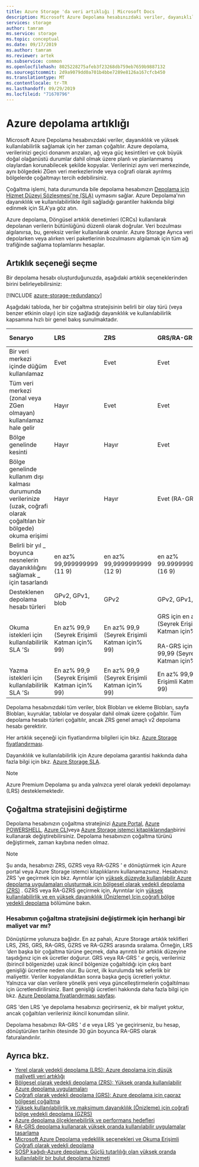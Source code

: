 ```yaml
---
title: Azure Storage 'da veri artıklığı | Microsoft Docs
description: Microsoft Azure Depolama hesabınızdaki veriler, dayanıklılık ve yüksek kullanılabilirlik için çoğaltılır. Artıklık seçenekleri yerel olarak yedekli depolama (LRS), bölgesel olarak yedekli depolama (ZRS), coğrafi olarak yedekli depolama (GRS), Okuma Erişimli Coğrafi olarak yedekli depolama (RA-GRS), coğrafi bölge yedekli depolama (GZRS) (Önizleme) ve Okuma Erişimli Coğrafi bölge-yedekli depolama (RA-GZRS) (Önizleme).
services: storage
author: tamram
ms.service: storage
ms.topic: conceptual
ms.date: 09/17/2019
ms.author: tamram
ms.reviewer: artek
ms.subservice: common
ms.openlocfilehash: 8025228275afeb3f23268db759eb7659b9887132
ms.sourcegitcommit: 2d9a9079dd0a701b4bbe7289e8126a167cfcb450
ms.translationtype: MT
ms.contentlocale: tr-TR
ms.lasthandoff: 09/29/2019
ms.locfileid: "71670796"
---
```

# <a name="azure-storage-redundancy"></a>Azure depolama artıklığı

Microsoft Azure Depolama hesabınızdaki veriler, dayanıklılık ve yüksek kullanılabilirlik sağlamak için her zaman çoğaltılır. Azure depolama, verilerinizi geçici donanım arızaları, ağ veya güç kesintileri ve çok büyük doğal olağanüstü durumlar dahil olmak üzere planlı ve planlanmamış olaylardan korunabilecek şekilde kopyalar. Verilerinizi aynı veri merkezinde, aynı bölgedeki ZGen veri merkezlerinde veya coğrafi olarak ayrılmış bölgelerde çoğaltmayı tercih edebilirsiniz.

Çoğaltma işlemi, hata durumunda bile depolama hesabınızın [Depolama için Hizmet Düzeyi Sözleşmesi'ne (SLA)](https://azure.microsoft.com/support/legal/sla/storage/) uymasını sağlar. Azure Depolama'nın dayanıklılık ve kullanılabilirlikle ilgili sağladığı garantiler hakkında bilgi edinmek için SLA'ya göz atın.

Azure depolama, Döngüsel artıklık denetimleri (CRCs) kullanılarak depolanan verilerin bütünlüğünü düzenli olarak doğrular. Veri bozulması algılanırsa, bu, gereksiz veriler kullanılarak onarılır. Azure Storage Ayrıca veri depolarken veya alırken veri paketlerinin bozulmasını algılamak için tüm ağ trafiğinde sağlama toplamlarını hesaplar.

## <a name="choosing-a-redundancy-option"></a>Artıklık seçeneği seçme

Bir depolama hesabı oluşturduğunuzda, aşağıdaki artıklık seçeneklerinden birini belirleyebilirsiniz:

[!INCLUDE [azure-storage-redundancy](../../../includes/azure-storage-redundancy.md)]

Aşağıdaki tabloda, her bir çoğaltma stratejisinin belirli bir olay türü (veya benzer etkinin olayı) için size sağladığı dayanıklılık ve kullanılabilirlik kapsamına hızlı bir genel bakış sunulmaktadır.

| Senaryo                                                                                                 | LRS                             | ZRS                              | GRS/RA-GRS                                  | GZRS/RA-GZRS (Önizleme)                              |
| :------------------------------------------------------------------------------------------------------- | :------------------------------ | :------------------------------- | :----------------------------------- | :----------------------------------- |
| Bir veri merkezi içinde düğüm kullanılamaz                                                                 | Evet                             | Evet                              | Evet                                  | Evet                                  |
| Tüm veri merkezi (zonal veya ZGen olmayan) kullanılamaz hale gelir                                           | Hayır                              | Evet                              | Evet                                  | Evet                                  |
| Bölge genelinde kesinti                                                                                     | Hayır                              | Hayır                               | Evet                                  | Evet                                  |
| Bölge genelinde kullanım dışı kalması durumunda verilerinize (uzak, coğrafi olarak çoğaltılan bir bölgede) okuma erişimi | Hayır                              | Hayır                               | Evet (RA-GRS ile)                                   | Evet (RA-GZRS ile)                                 |
| Belirli bir yıl \_ boyunca nesnelerin dayanıklılığını sağlamak \_ için tasarlandı                                          | en az% 99,999999999 (11 9) | en az% 99,9999999999 (12 9) | en az% 99.99999999999999 (16 9) | en az% 99.99999999999999 (16 9) |
| Desteklenen depolama hesabı türleri                                                                   | GPv2, GPv1, blob                | GPv2                             | GPv2, GPv1, blob                     | GPv2                     |
| Okuma istekleri için kullanılabilirlik SLA 'Sı | En az% 99,9 (Seyrek Erişimli Katman için% 99) | En az% 99,9 (Seyrek Erişimli Katman için% 99) | GRS için en az% 99,9 (Seyrek Erişimli Katman için% 99)<br /><br />RA-GRS için en az% 99,99 (Seyrek Erişimli Katman için% 99,9) | GZRS için en az% 99,9 (Seyrek Erişimli Katman için% 99)<br /><br />RA-GZRS için en az% 99,99 (Seyrek Erişimli Katman için% 99,9) |
| Yazma istekleri için kullanılabilirlik SLA 'Sı | En az% 99,9 (Seyrek Erişimli Katman için% 99) | En az% 99,9 (Seyrek Erişimli Katman için% 99) | En az% 99,9 (Seyrek Erişimli Katman için% 99) | En az% 99,9 (Seyrek Erişimli Katman için% 99) |

Depolama hesabınızdaki tüm veriler, blok Blobları ve ekleme Blobları, sayfa Blobları, kuyruklar, tablolar ve dosyalar dahil olmak üzere çoğaltılır. Tüm depolama hesabı türleri çoğaltılır, ancak ZRS genel amaçlı v2 depolama hesabı gerektirir.

Her artıklık seçeneği için fiyatlandırma bilgileri için bkz. [Azure Storage fiyatlandırması](https://azure.microsoft.com/pricing/details/storage/). 

Dayanıklılık ve kullanılabilirlik için Azure depolama garantisi hakkında daha fazla bilgi için bkz. [Azure Storage SLA](https://azure.microsoft.com/support/legal/sla/storage/).

> [!NOTE]
> Azure Premium Depolama şu anda yalnızca yerel olarak yedekli depolamayı (LRS) desteklemektedir.

## <a name="changing-replication-strategy"></a>Çoğaltma stratejisini değiştirme

Depolama hesabınızın çoğaltma stratejinizi [Azure Portal](https://portal.azure.com/), [Azure POWERSHELL](storage-powershell-guide-full.md), [Azure CLI](https://docs.microsoft.com/cli/azure/install-azure-cli?view=azure-cli-latest)veya [Azure Storage istemci kitaplıklarından](https://docs.microsoft.com/azure/index#pivot=sdkstools)birini kullanarak değiştirebilirsiniz. Depolama hesabınızın çoğaltma türünü değiştirmek, zaman kaybına neden olmaz.

> [!NOTE]
> Şu anda, hesabınızı ZRS, GZRS veya RA-GZRS ' e dönüştürmek için Azure portal veya Azure Storage istemci kitaplıklarını kullanamazsınız. Hesabınızı ZRS 'ye geçirmek için bkz. Ayrıntılar için [yüksek düzeyde kullanılabilir Azure depolama uygulamaları oluşturmak için bölgesel olarak yedekli depolama (ZRS)](storage-redundancy-zrs.md) . GZRS veya RA-GZRS geçirmek için, Ayrıntılar için [yüksek kullanılabilirlik ve en yüksek dayanıklılık (Önizleme) Için coğrafi bölge yedekli depolama](storage-redundancy-zrs.md) bölümüne bakın.

### <a name="are-there-any-costs-to-changing-my-accounts-replication-strategy"></a>Hesabımın çoğaltma stratejisini değiştirmek için herhangi bir maliyet var mı?

Dönüştürme yolunuza bağlıdır. En az pahalı, Azure Storage artıklık teklifleri LRS, ZRS, GRS, RA-GRS, GZRS ve RA-GZRS arasında sıralama. Örneğin, LRS *'den* başka bir çoğaltma türüne geçmek, daha ayrıntılı bir artıklık düzeyine taşıdığınız için ek ücretler doğurur. GRS veya RA-GRS ' *e* geçiş, verileriniz (birincil bölgenizde) uzak ikincil bölgenize çoğaltıldığı için çıkış bant genişliği ücretine neden olur. Bu ücret, ilk kurulumda tek seferlik bir maliyettir. Veriler kopyalandıktan sonra başka geçiş ücretleri yoktur. Yalnızca var olan verilere yönelik yeni veya güncelleştirmelerin çoğaltılması için ücretlendirilirsiniz. Bant genişliği ücretleri hakkında daha fazla bilgi için bkz. [Azure Depolama fiyatlandırması sayfası](https://azure.microsoft.com/pricing/details/storage/blobs/).

GRS 'den LRS 'ye depolama hesabınızı geçirirseniz, ek bir maliyet yoktur, ancak çoğaltılan verileriniz ikincil konumdan silinir.

Depolama hesabınızı RA-GRS ' d e veya LRS 'ye geçirirseniz, bu hesap, dönüştürülen tarihin ötesinde 30 gün boyunca RA-GRS olarak faturalandırılır.

## <a name="see-also"></a>Ayrıca bkz.

- [Yerel olarak yedekli depolama (LRS): Azure depolama için düşük maliyetli veri artıklığı](storage-redundancy-lrs.md)
- [Bölgesel olarak yedekli depolama (ZRS): Yüksek oranda kullanılabilir Azure depolama uygulamaları](storage-redundancy-zrs.md)
- [Coğrafi olarak yedekli depolama (GRS): Azure depolama için çapraz bölgesel çoğaltma](storage-redundancy-grs.md)
- [Yüksek kullanılabilirlik ve maksimum dayanıklılık (Önizleme) için coğrafi bölge yedekli depolama (GZRS)](storage-redundancy-gzrs.md)
- [Azure depolama ölçeklenebilirlik ve performans hedefleri](storage-scalability-targets.md)
- [RA-GRS depolama kullanarak yüksek oranda kullanılabilir uygulamalar tasarlama](../storage-designing-ha-apps-with-ragrs.md)
- [Microsoft Azure Depolama yedeklilik seçenekleri ve Okuma Erişimli Coğrafi olarak yedekli depolama](https://blogs.msdn.com/b/windowsazurestorage/archive/2013/12/11/introducing-read-access-geo-replicated-storage-ra-grs-for-windows-azure-storage.aspx)
- [SOSP kağıdı-Azure depolama: Güçlü tutarlılığı olan yüksek oranda kullanılabilir bir bulut depolama hizmeti](https://blogs.msdn.com/b/windowsazurestorage/archive/2011/11/20/windows-azure-storage-a-highly-available-cloud-storage-service-with-strong-consistency.aspx)
